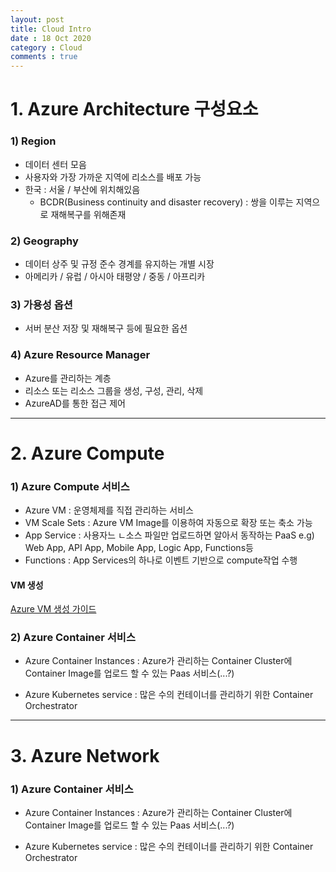 ```yaml
---
layout: post
title: Cloud Intro
date : 18 Oct 2020
category : Cloud
comments : true
---
```



# 1. Azure Architecture 구성요소

### 1) Region
 - 데이터 센터 모음
 - 사용자와 가장 가까운 지역에 리소스를 배포 가능
 - 한국 : 서울 / 부산에 위치해있음
    * BCDR(Business continuity and disaster recovery)
    : 쌍을 이루는 지역으로 재해복구를 위해존재

### 2) Geography
 - 데이터 상주 및 규정 준수 경계를 유지하는 개별 시장
 - 아메리카 / 유럽 / 아시아 태평양 / 중동 / 아프리카

### 3) 가용성 옵션
 - 서버 분산 저장 및 재해복구 등에 필요한 옵션

### 4) Azure Resource Manager
 - Azure를 관리하는 계층
 - 리소스 또는 리소스 그룹을 생성, 구성, 관리, 삭제
 - AzureAD를 통한 접근 제어

--------------------

# 2. Azure Compute

### 1) Azure Compute 서비스
 - Azure VM : 운영체제를 직접 관리하는 서비스
 - VM Scale Sets : Azure VM Image를 이용하여 자동으로 확장 또는 축소 가능
 - App Service : 사용자느 ㄴ소스 파일만 업로드하면 알아서 동작하는 PaaS
    e.g) Web App, API App, Mobile App, Logic App, Functions등
 - Functions : App Services의 하나로 이벤트 기반으로 compute작업 수행

#### VM 생성
[Azure VM 생성 가이드](https://microsoftlearningkoreanlab.github.io/AZ-900TKR-MicrosoftAzureFundamentals/Instructions/Walkthroughs/01-Create%20a%20virtual%20machine.html)  



### 2) Azure Container 서비스
 - Azure Container Instances
 : Azure가 관리하는 Container Cluster에 Container Image를 업로드 할 수 있는 Paas 서비스(...?)

 - Azure Kubernetes service
 : 많은 수의 컨테이너를 관리하기 위한 Container Orchestrator

----


# 3. Azure Network
### 1) Azure Container 서비스
- Azure Container Instances
: Azure가 관리하는 Container Cluster에 Container Image를 업로드 할 수 있는 Paas 서비스(...?)

- Azure Kubernetes service
: 많은 수의 컨테이너를 관리하기 위한 Container Orchestrator
